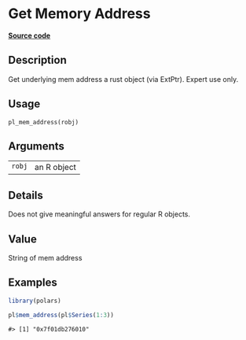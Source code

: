 

# Get Memory Address

[**Source code**](https://github.com/pola-rs/r-polars/tree/main/R/after-wrappers.R#L315)

## Description

Get underlying mem address a rust object (via ExtPtr). Expert use only.

## Usage

<pre><code class='language-R'>pl_mem_address(robj)
</code></pre>

## Arguments

<table>
<tr>
<td style="white-space: nowrap; font-family: monospace; vertical-align: top">
<code id="pl_mem_address_:_robj">robj</code>
</td>
<td>
an R object
</td>
</tr>
</table>

## Details

Does not give meaningful answers for regular R objects.

## Value

String of mem address

## Examples

``` r
library(polars)

pl$mem_address(pl$Series(1:3))
```

    #> [1] "0x7f01db276010"
